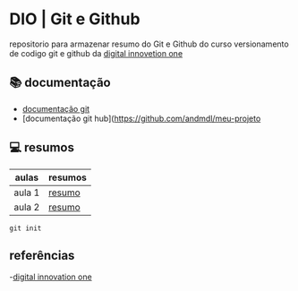 # DIO | Git e Github

repositorio para armazenar resumo do Git e Github do curso versionamento de codigo git e github da [digital innovetion one](https://www.dio.me/)

## 📚 documentação
- [documentação git](https://git-scm.com/)
- [documentação git hub](https://github.com/andmdl/meu-projeto

## 💻 resumos 
| aulas | resumos |
|--------|---------|    
|aula 1  |[resumo]()
|aula 2  |[resumo]()


```
git init
```

## referências 

-[digital innovation one](https://www.dio.me/)
